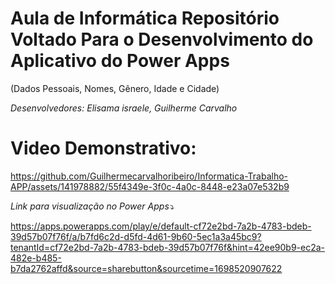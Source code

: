 # Aula de Informática Repositório Voltado Para o Desenvolvimento do Aplicativo do Power Apps 
(Dados Pessoais, Nomes, Gênero, Idade e Cidade) 

_Desenvolvedores: Elisama israele, Guilherme Carvalho_

# Video Demonstrativo:
https://github.com/Guilhermecarvalhoribeiro/Informatica-Trabalho-APP/assets/141978882/55f4349e-3f0c-4a0c-8448-e23a07e532b9



_Link para visualização no Power Apps⤵️_


https://apps.powerapps.com/play/e/default-cf72e2bd-7a2b-4783-bdeb-39d57b07f76f/a/b7fd6c2d-d5fd-4d61-9b60-5ec1a3a45bc9?tenantId=cf72e2bd-7a2b-4783-bdeb-39d57b07f76f&hint=42ee90b9-ec2a-482e-b485-b7da2762affd&source=sharebutton&sourcetime=1698520907622

